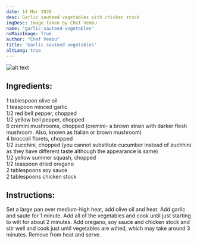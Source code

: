 ```yaml
---
date: 14 Mar 2020
desc: Garlic sauteed vegetables with chicken stock
imgDesc: Image taken by Chef Vembu
name: 'garlic-sauteed-vegetables'
noMainImage: True
author: "Chef Vembu"
title: 'Garlic sauteed vegetables'
altLang: true
---
```

<img src="/others/garlic-sauteed-vegetables/_thumbnail.png" alt="alt text" class="blogs_image">

<div>
    <adsbygoogle />
</div>
<Adsense
          data-ad-client="ca-pub-3042269102042405"
          data-ad-slot="1234567890"
/>

## Ingredients:

1 tablespoon olive oil  
1 teaspoon minced garlic  
1/2 red bell pepper, chopped  
1/2 yellow bell pepper, chopped  
6 cremini mushrooms, chopped (cremini- a brown strain with darker flesh mushroom. Also, known as Italian or brown mushroom)   
4 broccoli florets, chopped   
1/2 zucchini, chopped (you cannot substitute cucumber instead of zuchhini as they have different taste although the appearance is same)   
1/2 yellow summer squash, chopped   
1/2 teaspoon dried oregano   
2 tablespoons soy sauce   
2 tablespoons chicken stock  

## Instructions:  

Set a large pan over medium-high heat, add olive oil and heat. Add garlic and saute for 1 minute. Add all of the vegetables and cook until just starting to wilt for about 2 minutes. Add oregano, soy sauce and chicken stock and stir well and cook just until vegetables are wilted, which may take around 3 minutes. Remove from heat and serve. 


<style>
/* table{
    border-collapse: collapse;
    border-spacing: 0;
    border:2px solid gray;
}

th{
    border:2px solid gray;
}

td{
    border:1px solid gray;
} */
</style>